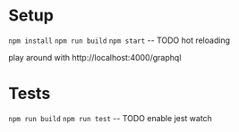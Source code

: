 # Setup

`npm install`
`npm run build`
`npm start` -- TODO hot reloading

play around with http://localhost:4000/graphql


# Tests
`npm run build`
`npm run test` -- TODO enable jest watch
